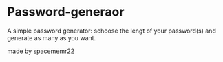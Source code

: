 # Password-generaor

A simple password generator:
schoose the lengt of your password(s) and generate as many as you want.

made by spacememr22

